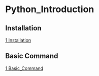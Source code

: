 # Python_Introduction

## Installation
[1 Installation](./1_Installation.md)

## Basic Command
[1 Basic_Command](./2_Basic_Command.md)


